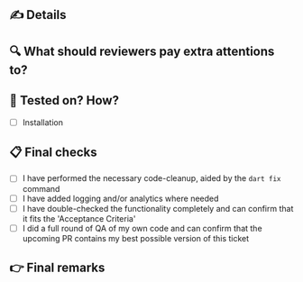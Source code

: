 ## ✍ Details


## 🔍 What should reviewers pay extra attentions to?


## 🧪 Tested on? How?
- [ ] Installation

## 📋 Final checks
- [ ] I have performed the necessary code-cleanup, aided by the `dart fix` command
- [ ] I have added logging and/or analytics where needed
- [ ] I have double-checked the functionality completely and can confirm that it fits the 'Acceptance Criteria'
- [ ] I did a full round of QA of my own code and can confirm that the upcoming PR contains my best possible version of this ticket

## 👉 Final remarks
